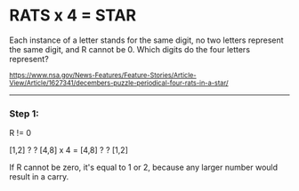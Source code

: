 # RATS x 4 = STAR

Each instance of a letter stands for the same digit, no two letters represent the same digit, and R cannot be 0. Which digits do the four letters represent?

<sub>https://www.nsa.gov/News-Features/Feature-Stories/Article-View/Article/1627341/decembers-puzzle-periodical-four-rats-in-a-star/</sub>

---

### Step 1:

R != 0

[1,2] ? ? [4,8] x 4 = [4,8] ? ? [1,2]

If R cannot be zero, it's equal to 1 or 2, because any larger number would result in a carry.


